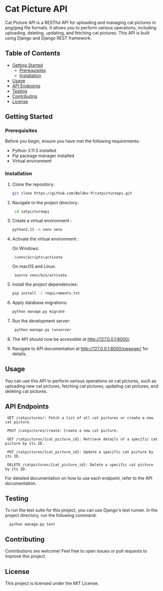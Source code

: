 # Cat Picture API

  Cat Picture API is a RESTful API for uploading and managing cat pictures in png/jpeg file formats. It allows you to perform various operations, including uploading, deleting, updating, and fetching   cat pictures. This API is built using Django and Django REST framework.

## Table of Contents

- [Getting Started](#getting-started)
  - [Prerequisites](#prerequisites)
  - [Installation](#installation)
- [Usage](#usage)
- [API Endpoints](#api-endpoints)
- [Testing](#testing)
- [Contributing](#contributing)
- [License](#license)


## Getting Started

### Prerequisites

  Before you begin, ensure you have met the following requirements:

  - Python 3.11.5 installed
  - Pip package manager installed
  - Virtual environment 

### Installation

1. Clone the repository:

   ```bash
   git clone https://github.com/Baldev-P/catpictureapi.git

2. Navigate to the project directory:

    ```bash
     cd catpictureapi

3. Create a virtual environment :

    ```bash
    python3.11 -m venv venv

4. Activate the virtual environment :
   
    On Windows:

       .\venv\Scripts\activate

    On macOS and Linux:

        source venv/bin/activate

6. Install the project dependencies:

    ```bash
    pip install -r requirements.txt

7. Apply database migrations:

    ```bash
    python manage.py migrate

8. Run the development server:

   ```bash
    python manage.py runserver

9. The API should now be accessible at http://127.0.0.1:8000/.
   
10. Navigate to API documentation at http://127.0.0.1:8000/swagger/ for details.




## Usage
  You can use this API to perform various operations on cat pictures, such as uploading new cat pictures, fetching cat pictures, updating cat pictures, and deleting cat   pictures.



## API Endpoints
     GET /catpictures/: Fetch a list of all cat pictures or create a new cat picture.  

     POST /catpictures/create: Create a new cat picture.  

     GET /catpictures/{cat_picture_id}: Retrieve details of a specific cat picture by its ID.  

     PUT /catpictures/{cat_picture_id}: Update a specific cat picture by its ID.  

     DELETE /catpictures/{cat_picture_id}: Delete a specific cat picture by its ID.  

  For detailed documentation on how to use each endpoint, refer to the API documentation.  



## Testing
  To run the test suite for this project, you can use Django's test runner. In the project directory, run the following command:

      python manage.py test

## Contributing
  Contributions are welcome! Feel free to open issues or pull requests to improve this project.

## License
  This project is licensed under the MIT License.
